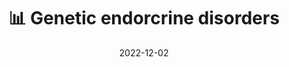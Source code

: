 ---
title: 📊 Genetic endorcrine disorders
date: '2022-12-02'
type: book
weight: 22
columns: 100
commentable: true
---